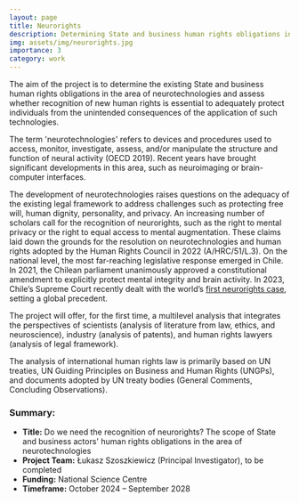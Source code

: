 ```yaml
---
layout: page
title: Neurorights
description: Determining State and business human rights obligations in area of neurotechnologies
img: assets/img/neurorights.jpg
importance: 3
category: work
---
```


<p>The aim of the project is to determine the existing State and business human rights obligations in the area of neurotechnologies and assess whether recognition of new human rights is essential to adequately protect individuals from the unintended consequences of the application of such technologies.</p>

<p>The term 'neurotechnologies' refers to devices and procedures used to access, monitor, investigate, assess, and/or manipulate the structure and function of neural activity (OECD 2019). Recent years have brought significant developments in this area, such as neuroimaging or brain-computer interfaces.</p>

<p>The development of neurotechnologies raises questions on the adequacy of the existing legal framework to address challenges such as protecting free will, human dignity, personality, and privacy. An increasing number of scholars call for the recognition of neurorights, such as the right to mental privacy or the right to equal access to mental augmentation. These claims laid down the grounds for the resolution on neurotechnologies and human rights adopted by the Human Rights Council in 2022 (A/HRC/51/L.3). On the national level, the most far-reaching legislative response emerged in Chile. In 2021, the Chilean parliament unanimously approved a constitutional amendment to explicitly protect mental integrity and brain activity. In 2023, Chile’s Supreme Court recently dealt with the world’s <a href="https://abogamer.medium.com/neural-data-on-trial-chiles-supreme-court-addresses-the-first-global-neurorights-case-2ddad0e2b06b">first neurorights case</a>, setting a global precedent.</p>

<p>The project will offer, for the first time, a multilevel analysis that integrates the perspectives of scientists (analysis of literature from law, ethics, and neuroscience), industry (analysis of patents), and human rights lawyers (analysis of legal framework).</p>

<p>The analysis of international human rights law is primarily based on UN treaties, UN Guiding Principles on Business and Human Rights (UNGPs), and documents adopted by UN treaty bodies (General Comments, Concluding Observations).</p>

<h3>Summary:</h3>
<ul>
<li><strong>Title:</strong> Do we need the recognition of neurorights? The scope of State and business actors' human rights obligations in the area of neurotechnologies</li>
<li><strong>Project Team:</strong> Łukasz Szoszkiewicz (Principal Investigator), to be completed</li>
<li><strong>Funding:</strong> National Science Centre</li>
<li><strong>Timeframe:</strong> October 2024 – September 2028</li>
</ul>